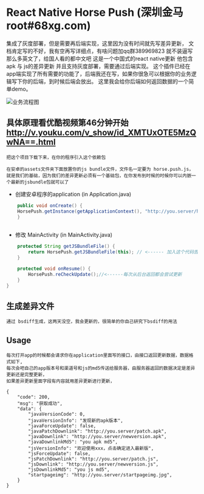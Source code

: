 # React Native Horse Push (深圳金马 root#68xg.com)
集成了灰度部署，但是需要再后端实现，这里因为没有时间就先写差异更新，
文档肯定写的不好，我有空再写详细点，有啥问题加qq群389969823
就不装逼写那么多英文了，给国人看的都中文吧
这是一个中国式的react native更新 他包含 apk 与 js的差异更新
并且支持灰度部署，需要通过后端实现。
这个插件已经在app端实现了所有需要的功能了，后端我还在写，如果你很急可以根据你的业务逻辑写下你的后端，到时候后端会放出。
这里我会给你后端如何返回数据的一个简单demo。

![业务流程图](readme/visio1.png)


## 具体原理看优酷视频第46分钟开始 http://v.youku.com/v_show/id_XMTUxOTE5MzQwNA==.html

	把这个项目下载下来，在你的程序引入这个依赖包
	
	在安卓的assets文件夹下面放置你的js bundle文件，文件名一定要为 horse.push.js，就是我们的基础，因为我们的差异更新必须有一个基础包，在你发布到时候的时候你可以内嵌一个最新的jsbundle包就可以了


* 创建安卓程序的application (in Application.java)

```java
	public void onCreate() {
	HorsePush.getInstance(getApplicationContext(), "http://you.server/horsepush", "you_channel");// <------ 加入这个代码
    }
	
```



* 修改 MainActivity (in MainActivity.java)

```java
    protected String getJSBundleFile() {
        return HorsePush.getJSBundleFile(this); // <------ 加入这个代码告诉rn通过本地启动
    } 

    protected void onResume() {
        HorsePush.reCheckUpdate();//<------每次从后台返回都会尝试更新
    }
}
```


## 生成差异文件 

	通过 bsdiff生成，这两天没空，我会更新的，很简单的你自己研究下bsdiff的用法

## Usage
	每次打开app的时候都会请求你在application里面写的接口，由接口返回更新数据，数据格式如下,
	每次会吧自己的app版本号和渠道号和js的md5传送给服务器，由服务器返回的数据决定是差异更新还是完整更新，
	如果差异更新里面字段有内容就用差异更新进行更新，
	
	{
		"code": 200,
		"msg": "获取成功",
		"data": {
			"javaVersionCode": 0,
			"javaVersionInfo": "发现新的apk版本",
			"javaForceUpdate": false,
			"javaPatchDownlink": "http://you.server/patch.apk",
			"javaDownlink": "http://you.server/newversion.apk",
			"javaDownlinkMd5": "you apk md5",
			"jsVersionInfo": "欢迎使用xxx，点击确定进入最新版",
			"jsForceUpdate": false,
			"jsPatchDownlink": "http://you.server/patch.js",
			"jsDownlink": "http://you.server/newversion.js",
			"jsDownlinkMd5": "you js md5",
			"startpageimg": "http://you.server/startpageimg.jpg",
		}
	}
	
	
	
	
	
